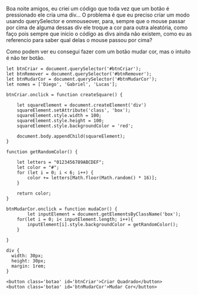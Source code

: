Boa noite amigos, eu criei um código que toda vez que um botão é pressionado ele cria uma div... O problema é que eu preciso criar um modo usando querySelector e onmouseover, para, sempre que o mouse passar por cima de alguma dessas div ele troque a cor para outra aleatória, como faço pois sempre que inicio o código as divs ainda não existem, como eu as referencio para saber qual delas o mouse passou por cima?

Como podem ver eu consegui fazer com um botão mudar cor, mas o intuito é não ter botão.

<!-- begin snippet: js hide: false console: true babel: false -->

<!-- language: lang-js -->

    let btnCriar = document.querySelector('#btnCriar');
    let btnRemover = document.querySelector('#btnRemover');
    let btnMudarCor = document.querySelector('#btnMudarCor');
    let nomes = ['Diego', 'Gabriel', 'Lucas'];

    btnCriar.onclick = function createSquare() {

        let squareElement = document.createElement('div')
        squareElement.setAttribute('class', 'box');
        squareElement.style.width = 100;
        squareElement.style.height = 100;
        squareElement.style.backgroundColor = 'red';

        document.body.appendChild(squareElement);
    }

    function getRandomColor() {

        let letters = "0123456789ABCDEF";
        let color = "#";
        for (let i = 0; i < 6; i++) {
            color += letters[Math.floor(Math.random() * 16)];
        }

        return color;
    }

    btnMudarCor.onclick = function mudaCor() {
            let inputElement = document.getElementsByClassName('box');
        for(let i = 0; i< inputElement.length; i++){
            inputElement[i].style.backgroundColor = getRandomColor();
        }

    }

<!-- language: lang-css -->

    div {
      width: 30px;
      height: 30px;
      margin: 1rem;
    }

<!-- language: lang-html -->

    <button class='botao' id='btnCriar'>Criar Quadrado</button>
    <button class='botao' id='btnMudarCor'>Mudar Cor</button>

<!-- end snippet -->

